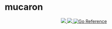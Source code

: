 # mucaron

<p align="center">
  <a href="https://codecov.io/github/walnuts1018/mucaron" >
    <img src="https://codecov.io/github/walnuts1018/mucaron/graph/badge.svg?token=77IKTHL8Em"/>
  </a>
  <a href="https://wakatime.com/badge/user/981e52dd-a7ab-4b00-9a71-125be9dc2de6/project/e4ca740b-e63b-4df8-a21f-54f27eab364e" >
    <img src="https://wakatime.com/badge/user/981e52dd-a7ab-4b00-9a71-125be9dc2de6/project/e4ca740b-e63b-4df8-a21f-54f27eab364e.svg"/>
  </a>
  <a href="https://pkg.go.dev/github.com/walnuts1018/mucaron/backend">
    <img src="https://pkg.go.dev/badge/github.com/walnuts1018/mucaron/backend.svg" alt="Go Reference">
  </a>
</p>
